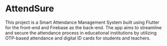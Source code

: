 # AttendSure
This project is a Smart Attendance Management System built using Flutter for the front-end and Firebase as the back-end. The app aims to streamline and secure the attendance process in educational institutions by utilizing OTP-based attendance and digital ID cards for students and teachers.
